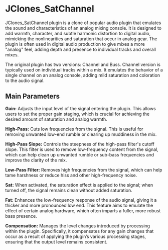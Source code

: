 # JClones_SatChannel
JClones_SatChannel plugin is a clone of popular audio plugin that emulates the sound and characteristics of an analog mixing console. It is designed to add warmth, character, and subtle harmonic distortion to digital audio, mimicking the nonlinearities and saturation that occur in analog gear. The plugin is often used in digital audio production to give mixes a more "analog" feel, adding depth and presence to individual tracks and overall mixes.

The original plugin has two versions: Channel and Buss. Channel version is typically used on individual tracks within a mix. It emulates the behavior of a single channel on an analog console, adding mild saturation and coloration to the audio signal.

## Main Parameters

**Gain:** Adjusts the input level of the signal entering the plugin. This allows users to set the proper gain staging, which is crucial for achieving the desired amount of saturation and analog warmth.

**High-Pass:** Cuts low frequencies from the signal. This is useful for removing unwanted low-end rumble or clearing up muddiness in the mix.

**High-Pass Slope:** Controls the steepness of the high-pass filter's cutoff slope. This filter is used to remove low-frequency content from the signal, which can help clean up unwanted rumble or sub-bass frequencies and improve the clarity of the mix.

**Low-Pass Filter:** Removes high frequencies from the signal, which can help tame harshness or reduce hiss and other high-frequency noise.

**Sat:** When activated, the saturation effect is applied to the signal; when turned off, the signal remains clean without added saturation.

**Fat:** Enhances the low-frequency response of the audio signal, giving it a thicker and more pronounced low end. This feature aims to emulate the effect of certain analog hardware, which often imparts a fuller, more robust bass presence.

**Compensation:** Manages the level changes introduced by processing within the plugin. Specifically, it compensates for any gain changes that occur as a result of applying the plugin’s various processing stages, ensuring that the output level remains consistent.
